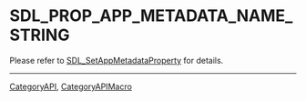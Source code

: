 # SDL_PROP_APP_METADATA_NAME_STRING

Please refer to [SDL_SetAppMetadataProperty](SDL_SetAppMetadataProperty) for details.

----
[CategoryAPI](CategoryAPI), [CategoryAPIMacro](CategoryAPIMacro)

